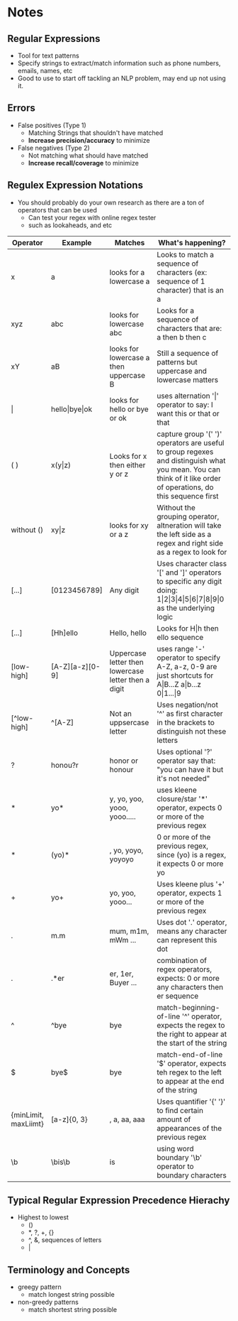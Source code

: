 # Notes
## Regular Expressions
- Tool for text patterns
- Specify strings to extract/match information such as phone numbers, emails, names, etc
- Good to use to start off tackling an NLP problem, may end up not using it.

## Errors
- False positives (Type 1)
    - Matching Strings that shouldn't have matched
    - **Increase precision/accuracy** to minimize
- False negatives (Type 2) 
    - Not matching what should have matched
    - **Increase recall/coverage** to minimize

## Regulex Expression Notations
- You should probably do your own research as there are a ton of operators that can be used
    - Can test your regex with online regex tester
    - such as lookaheads, and etc

|Operator|Example|Matches|What's happening?|
|---|---|---|---|
| x | a | looks for a lowercase a | Looks to match a sequence of characters (ex: sequence of 1 character)  that is an a |
| xyz | abc | looks for lowercase abc | Looks for a sequence of characters that are: a then b then c |
| xY | aB | looks for lowercase a then uppercase B | Still a sequence of patterns but uppercase and lowercase matters |
| \| | hello\|bye\|ok | looks for  hello or bye or ok | uses alternation '\|' operator to say: I want this or that or that  | 
| ( ) | x(y\|z) | Looks for x then either y or z | capture group '(' ')' operators are useful to group regexes and distinguish what you mean. You can think of it like order of operations, do this sequence first |
| without () | xy\|z | looks for xy or a z | Without the grouping operator, altneration will take the left side as a regex and right side as a regex to look for | 
|[...] |[0123456789]|Any digit| Uses  character class  '[' and ']' operators to specific any digit doing: 1\|2\|3\|4\|5\|6\|7\|8\|9\|0 as the underlying logic|
|[...] |[Hh]ello|Hello, hello| Looks for H\|h then ello sequence|
| [low-high] |[A-Z][a-z][0-9]|Uppercase letter then lowercase letter then a digit| uses range '-' operator to specify A-Z, a-z, 0-9 are just shortcuts for A\|B...Z a\|b...z 0\|1...\|9|
| [^low-high] |^[A-Z]|Not an uppsercase letter| Uses negation/not '^' as first character in the brackets to distinguish not these letters|
| ? | honou?r | honor or honour | Uses  optional '?' operator say that: "you can have it but it's not needed" | 
| * | yo* | y, yo, yoo, yooo, yooo..... | uses kleene closure/star '*' operator, expects 0 or more of the previous regex | 
| * | (yo)* | , yo, yoyo, yoyoyo | 0 or more of the previous regex, since (yo) is a regex, it expects 0 or more yo |
| + | yo+ | yo, yoo, yooo... | Uses kleene plus '+' operator, expects 1 or more of the previous regex | 
| . | m.m | mum, m1m, mWm ... | Uses dot '.' operator, means any character can represent this dot | 
| . | .*er | er, 1er, Buyer ... | combination of regex operators, expects: 0 or more any characters then er sequence | 
| ^ | ^bye | bye | match-beginning-of-line '^' operator, expects the regex to the right to appear at the start of the string | 
| $ |  bye$ | bye | match-end-of-line '$' operator, expects teh regex to the left to appear at the end of the string | 
| {minLimit, maxLiimt} | [a-z]{0, 3} | , a, aa, aaa | Uses quantifier '{' '}' to find certain amount of appearances of the previous regex | 
| \b | \bis\b | is | using word boundary '\b' operator to boundary characters | 


## Typical Regular Expression Precedence Hierachy
- Highest to lowest
    - ()
    - *, ?, +, {} 
    - ^, &, sequences of letters
    - | 

## Terminology and Concepts
- greegy pattern
    - match longest string possible
- non-greedy patterns
    - match shortest string possible